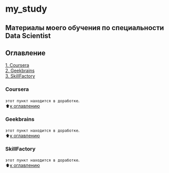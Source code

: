 # my_study
## Материалы моего обучения по специальности Data Scientist

## Оглавление  
[1. Coursera](/README.md#Coursera)  
[2. Geekbrains](/README.md#Geekbrains)  
[3. SkillFactory](/README.md#SkillFactory)  

### Coursera  
`этот пункт находится в доработке`.  
:arrow_up:[к оглавлению](/README.md#Оглавление)

### Geekbrains
`этот пункт находится в доработке`.  
:arrow_up:[к оглавлению](/README.md#Оглавление)

### SkillFactory  
`этот пункт находится в доработке`.  
:arrow_up:[к оглавлению](/README.md#Оглавление)